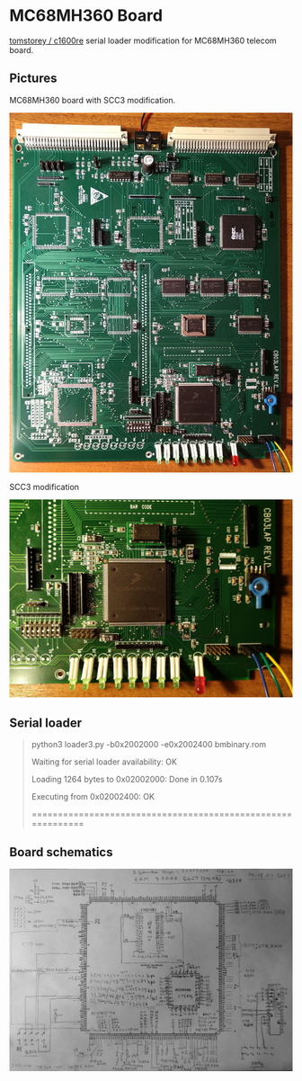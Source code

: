 # MC68MH360 Board

[tomstorey / c1600re](https://github.com/tomstorey/c1600re/tree/master/source/serial_bootloader) serial loader modification for MC68MH360 telecom board.

 
## Pictures

MC68MH360 board with SCC3 modification.

![MC68MH360 board](/b_1.jpg)


SCC3 modification 

![SCC3 modification](/b_2.jpg)


## Serial loader

>python3 loader3.py -b0x2002000 -e0x2002400 bmbinary.rom
>
>Waiting for serial loader availability: OK
>
>Loading 1264 bytes to 0x02002000: Done in 0.107s
>
>Executing from 0x02002400: OK
>
>============================================================


##  Board schematics
 
![Board schematics](/s.jpg)
